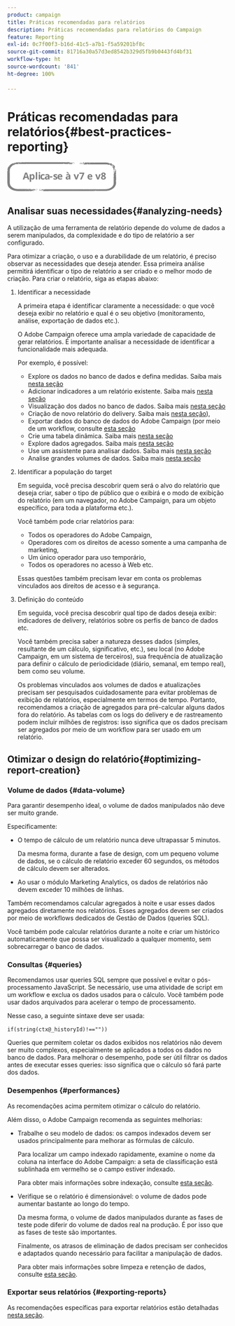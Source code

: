 ```yaml
---
product: campaign
title: Práticas recomendadas para relatórios
description: Práticas recomendadas para relatórios do Campaign
feature: Reporting
exl-id: 0c7f00f3-b16d-41c5-a7b1-f5a59201bf8c
source-git-commit: 81716a30a57d3ed8542b329d5fb9b0443fd4bf31
workflow-type: ht
source-wordcount: '841'
ht-degree: 100%

---
```


# Práticas recomendadas para relatórios{#best-practices-reporting}

![](../../assets/common.svg)

## Analisar suas necessidades{#analyzing-needs}

A utilização de uma ferramenta de relatório depende do volume de dados a serem manipulados, da complexidade e do tipo de relatório a ser configurado.

Para otimizar a criação, o uso e a durabilidade de um relatório, é preciso observar as necessidades que deseja atender. Essa primeira análise permitirá identificar o tipo de relatório a ser criado e o melhor modo de criação. Para criar o relatório, siga as etapas abaixo:

1. Identificar a necessidade

   A primeira etapa é identificar claramente a necessidade: o que você deseja exibir no relatório e qual é o seu objetivo (monitoramento, análise, exportação de dados etc.).

   O Adobe Campaign oferece uma ampla variedade de capacidade de gerar relatórios. É importante analisar a necessidade de identificar a funcionalidade mais adequada.

   Por exemplo, é possível:

   * Explore os dados no banco de dados e defina medidas. Saiba mais [nesta seção](../../reporting/using/about-cubes.md)
   * Adicionar indicadores a um relatório existente. Saiba mais [nesta seção](../../reporting/using/about-reports-creation-in-campaign.md)
   * Visualização dos dados no banco de dados. Saiba mais [nesta seção](../../reporting/using/about-descriptive-analysis.md)
   * Criação de novo relatório do delivery. Saiba mais [nesta seção](../../reporting/using/about-reports-creation-in-campaign.md)),
   * Exportar dados do banco de dados do Adobe Campaign (por meio de um workflow, consulte [esta seção](../../workflow/using/about-workflows.md)
   * Crie uma tabela dinâmica. Saiba mais [nesta seção](../../reporting/using/creating-a-table.md#creating-a-breakdown-or-pivot-table)
   * Explore dados agregados. Saiba mais [nesta seção](../../reporting/using/about-cubes.md)
   * Use um assistente para analisar dados. Saiba mais [nesta seção](../../reporting/using/about-descriptive-analysis.md)
   * Analise grandes volumes de dados. Saiba mais [nesta seção](../../reporting/using/about-reports-creation-in-campaign.md)

1. Identificar a população do target

   Em seguida, você precisa descobrir quem será o alvo do relatório que deseja criar, saber o tipo de público que o exibirá e o modo de exibição do relatório (em um navegador, no Adobe Campaign, para um objeto específico, para toda a plataforma etc.).

   Você também pode criar relatórios para:

   * Todos os operadores do Adobe Campaign,
   * Operadores com os direitos de acesso somente a uma campanha de marketing,
   * Um único operador para uso temporário,
   * Todos os operadores no acesso à Web etc.

   Essas questões também precisam levar em conta os problemas vinculados aos direitos de acesso e à segurança.

1. Definição do conteúdo

   Em seguida, você precisa descobrir qual tipo de dados deseja exibir: indicadores de delivery, relatórios sobre os perfis de banco de dados etc.

   Você também precisa saber a natureza desses dados (simples, resultante de um cálculo, significativo, etc.), seu local (no Adobe Campaign, em um sistema de terceiros), sua frequência de atualização para definir o cálculo de periodicidade (diário, semanal, em tempo real), bem como seu volume.

   Os problemas vinculados aos volumes de dados e atualizações precisam ser pesquisados cuidadosamente para evitar problemas de exibição de relatórios, especialmente em termos de tempo. Portanto, recomendamos a criação de agregados para pré-calcular alguns dados fora do relatório. As tabelas com os logs do delivery e de rastreamento podem incluir milhões de registros: isso significa que os dados precisam ser agregados por meio de um workflow para ser usado em um relatório.

## Otimizar o design do relatório{#optimizing-report-creation}

### Volume de dados {#data-volume}

Para garantir desempenho ideal, o volume de dados manipulados não deve ser muito grande.

Especificamente:

* O tempo de cálculo de um relatório nunca deve ultrapassar 5 minutos.

   Da mesma forma, durante a fase de design, com um pequeno volume de dados, se o cálculo de relatório exceder 60 segundos, os métodos de cálculo devem ser alterados.

* Ao usar o módulo Marketing Analytics, os dados de relatórios não devem exceder 10 milhões de linhas.

Também recomendamos calcular agregados à noite e usar esses dados agregados diretamente nos relatórios. Esses agregados devem ser criados por meio de workflows dedicados de Gestão de Dados (queries SQL).

Você também pode calcular relatórios durante a noite e criar um histórico automaticamente que possa ser visualizado a qualquer momento, sem sobrecarregar o banco de dados.

### Consultas {#queries}

Recomendamos usar queries SQL sempre que possível e evitar o pós-processamento JavaScript. Se necessário, use uma atividade de script em um workflow e exclua os dados usados para o cálculo. Você também pode usar dados arquivados para acelerar o tempo de processamento.

Nesse caso, a seguinte sintaxe deve ser usada:

```
if(string(ctx@_historyId)!==""))
```

Queries que permitem coletar os dados exibidos nos relatórios não devem ser muito complexos, especialmente se aplicados a todos os dados no banco de dados. Para melhorar o desempenho, pode ser útil filtrar os dados antes de executar esses queries: isso significa que o cálculo só fará parte dos dados.

### Desempenhos {#performances}

As recomendações acima permitem otimizar o cálculo do relatório.

Além disso, o Adobe Campaign recomenda as seguintes melhorias:

* Trabalhe o seu modelo de dados: os campos indexados devem ser usados principalmente para melhorar as fórmulas de cálculo.

   Para localizar um campo indexado rapidamente, examine o nome da coluna na interface do Adobe Campaign: a seta de classificação está sublinhada em vermelho se o campo estiver indexado.

   Para obter mais informações sobre indexação, consulte [esta seção](../../configuration/using/data-model-best-practices.md#indexes).

* Verifique se o relatório é dimensionável: o volume de dados pode aumentar bastante ao longo do tempo.

   Da mesma forma, o volume de dados manipulados durante as fases de teste pode diferir do volume de dados real na produção. É por isso que as fases de teste são importantes.

   Finalmente, os atrasos de eliminação de dados precisam ser conhecidos e adaptados quando necessário para facilitar a manipulação de dados.

   Para obter mais informações sobre limpeza e retenção de dados, consulte [esta seção](../../configuration/using/data-model-best-practices.md#data-retention).

### Exportar seus relatórios {#exporting-reports}

As recomendações específicas para exportar relatórios estão detalhadas [nesta seção](../../reporting/using/actions-on-reports.md#exporting-a-report).
